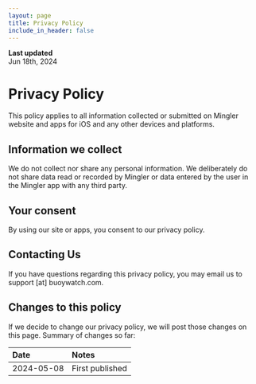 ```yaml
---
layout: page
title: Privacy Policy
include_in_header: false
---
```


**Last updated**  
Jun 18th, 2024

# Privacy Policy

This policy applies to all information collected or submitted on Mingler website and apps for iOS and any other devices and platforms.

## Information we collect

We do not collect nor share any personal information. We deliberately do not share data read or recorded by Mingler or data entered by the user in the Mingler app with any third party.

## Your consent

By using our site or apps, you consent to our privacy policy.

## Contacting Us

If you have questions regarding this privacy policy, you may email us to support [at] buoywatch.com.

## Changes to this policy

If we decide to change our privacy policy, we will post those changes on this page. Summary of changes so far:

| Date | Notes |
| :--- | :--- |
| 2024-05-08 | First published |
